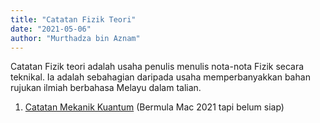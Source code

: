 ```yaml
---
title: "Catatan Fizik Teori"
date: "2021-05-06"
author: "Murthadza bin Aznam"
---
```


Catatan Fizik teori adalah usaha penulis menulis nota-nota Fizik secara teknikal. Ia adalah sebahagian daripada usaha memperbanyakkan bahan rujukan ilmiah berbahasa Melayu dalam talian.

1. [Catatan Mekanik Kuantum](../mekanik-kuantum/) (Bermula Mac 2021 tapi belum siap)